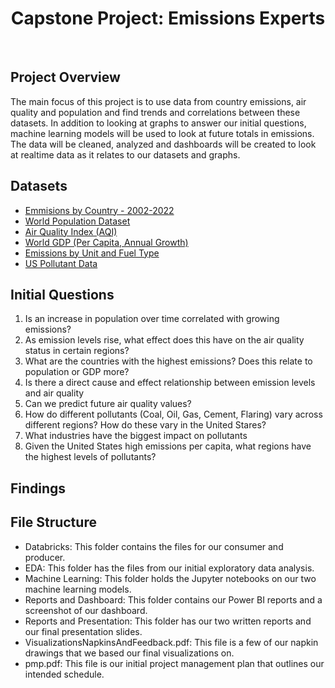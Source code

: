 <h1 align = "center"> Capstone Project: Emissions Experts </h1>
</br>
<h2> Project Overview </h2>

<p>The main focus of this project is to use data from country emissions, air quality and population and find trends and correlations between these datasets.  In addition to looking at graphs to answer our initial questions, machine learning models will be used to look at future totals in emissions.  The data will be cleaned, analyzed and dashboards will be created to look at realtime data as it relates to our datasets and graphs. </p>

<h2> Datasets </h2>
<ul>
<li><a href="https://www.kaggle.com/datasets/thedevastator/global-fossil-co2-emissions-by-country-2002-2022"> Emmisions by Country - 2002-2022 </a></li>
<li><a href="https://www.kaggle.com/datasets/iamsouravbanerjee/world-population-dataset">World Population Dataset</a> </li>
<li><a href="https://www.kaggle.com/datasets/azminetoushikwasi/aqi-air-quality-index-scheduled-daily-update">Air Quality Index (AQI) </a></li>
<li><a href="https://www.kaggle.com/datasets/zgrcemta/world-gdpgdp-gdp-per-capita-and-annual-growths"> World GDP (Per Capita, Annual Growth)</a> </li>
<li><a href="https://www.epa.gov/ghgreporting/data-sets">Emissions by Unit and Fuel Type</a></li>
<li><a href="https://aqs.epa.gov/aqsweb/airdata/download_files.html#Annual">US Pollutant Data</a></li>

</ul>

<h2> Initial Questions </h2>
<ol>
<li>Is an increase in population over time correlated with growing emissions?</li>
<li>As emission levels rise, what effect does this have on the air quality status in certain regions?</li>
<li>What are the countries with the highest emissions? Does this relate to population or GDP more? </li>
<li>Is there a direct cause and effect relationship between emission levels and air quality</li>
<li>Can we predict future air quality values?</li>
<li>How do different pollutants (Coal, Oil, Gas, Cement, Flaring) vary across different regions? How do these vary in the United Stares?</li>
<li>What industries have the biggest impact on pollutants</li>
<li>Given the United States high emissions per capita, what regions have the highest levels of pollutants?</li>
</ol>


<h2>Findings</h2>


<h2>File Structure</h2>

- Databricks: This folder contains the files for our consumer and producer.
- EDA: This folder has the files from our initial exploratory data analysis.
- Machine Learning: This folder holds the Jupyter notebooks on our two machine learning models.
- Reports and Dashboard: This folder contains our Power BI reports and a screenshot of our dashboard.
- Reports and Presentation: This folder has our two written reports and our final presentation slides.
- VisualizationsNapkinsAndFeedback.pdf: This file is a few of our napkin drawings that we based our final visualizations on. 
- pmp.pdf: This file is our initial project management plan that outlines our intended schedule. 
